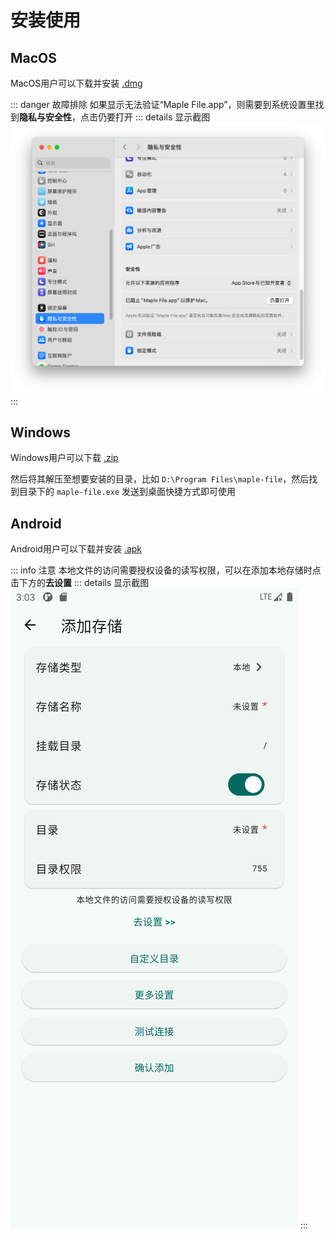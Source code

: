 # 安装使用

## MacOS
MacOS用户可以下载并安装 [.dmg](https://github.com/honmaple/maple-file/releases)


::: danger 故障排除
如果显示无法验证“Maple File.app”，则需要到系统设置里找到**隐私与安全性**，点击仍要打开
::: details 显示截图
![](/images/macos-01.png)
:::

## Windows
Windows用户可以下载 [.zip](https://github.com/honmaple/maple-file/releases)

然后将其解压至想要安装的目录，比如 `D:\Program Files\maple-file`，然后找到目录下的 `maple-file.exe` 发送到桌面快捷方式即可使用

## Android
Android用户可以下载并安装 [.apk](https://github.com/honmaple/maple-file/releases)

::: info 注意
本地文件的访问需要授权设备的读写权限，可以在添加本地存储时点击下方的**去设置**
::: details 显示截图
![](/images/android-01.png)
:::
